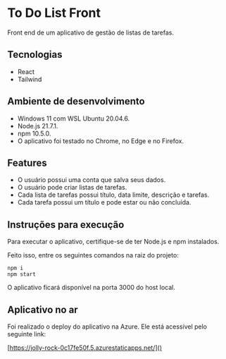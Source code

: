 # To Do List Front

Front end de um aplicativo de gestão de listas de tarefas.

## Tecnologias

- React
- Tailwind

## Ambiente de desenvolvimento

- Windows 11 com WSL Ubuntu 20.04.6.
- Node.js 21.7.1.
- npm 10.5.0.
- O aplicativo foi testado no Chrome, no Edge e no Firefox.

## Features

- O usuário possui uma conta que salva seus dados.
- O usuário pode criar listas de tarefas.
- Cada lista de tarefas possui título, data limite, descrição e tarefas.
- Cada tarefa possui um título e pode estar ou não concluída.

## Instruções para execução

Para executar o aplicativo, certifique-se de ter Node.js e npm instalados.

Feito isso, entre os seguintes comandos na raiz do projeto:

```
npm i
npm start
 ```

O aplicativo ficará disponível na porta 3000 do host local.

## Aplicativo no ar

Foi realizado o deploy do aplicativo na Azure. Ele está acessível pelo seguinte link:

[https://jolly-rock-0c17fe50f.5.azurestaticapps.net/]()
